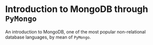 # Introduction to MongoDB through `PyMongo`

An introduction to MongoDB, one of the most popular non-relational database languages, by mean of `PyMongo`.

```{tableofcontents}
```
